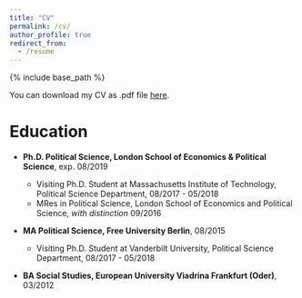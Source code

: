 ```yaml
---
title: "CV"
permalink: /cv/
author_profile: true
redirect_from:
  - /resume
---
```


{% include base_path %}

You can download my CV as .pdf file [here](https://github.com/jstuckatz/janstuckatz/blob/master/files/CV_EN_full_web.pdf).

Education
======
* **Ph.D. Political Science, London School of Economics & Political Science**, exp. 08/2019
  * Visiting Ph.D. Student at Massachusetts Institute of Technology, Political Science Department, 08/2017 - 05/2018 
  * MRes in Political Science, London School of Economics and Political Science, _with distinction_ 09/2016
 
* **MA Political Science, Free University Berlin**, 08/2015
  * Visiting Ph.D. Student at Vanderbilt University, Political Science Department,  08/2017 - 05/2018
  
* **BA Social Studies, European University Viadrina Frankfurt (Oder)**, 03/2012
